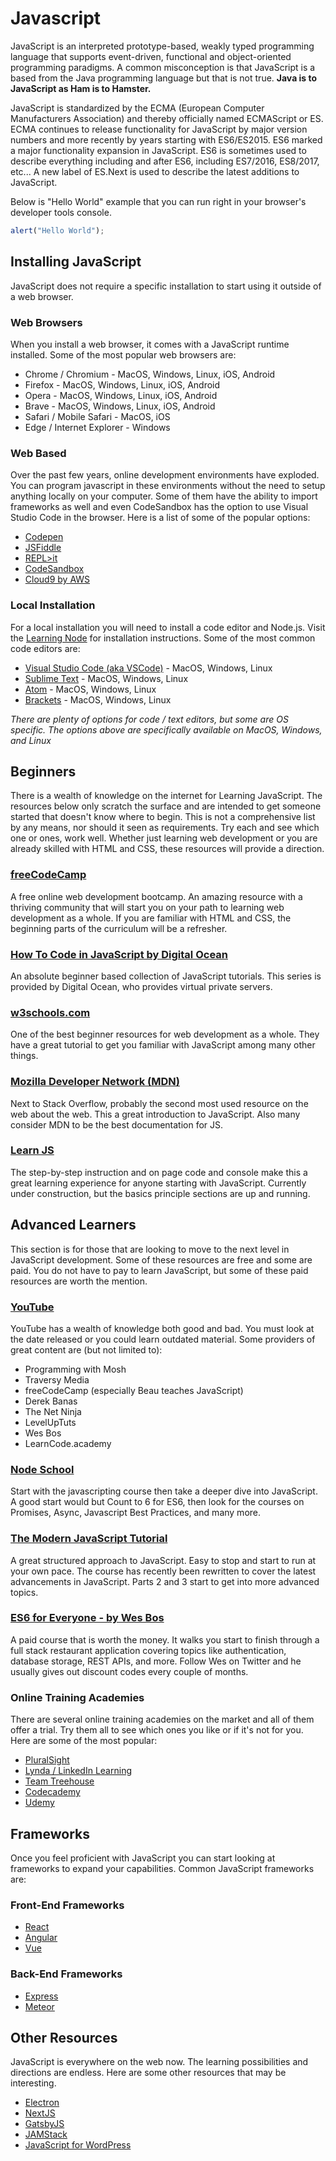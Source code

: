 # Javascript

JavaScript is an interpreted prototype-based, weakly typed programming language that supports event-driven, functional and object-oriented programming paradigms.  A common misconception is that JavaScript is a based from the Java programming language but that is not true.  **Java is to JavaScript as Ham is to Hamster.**

JavaScript is standardized by the ECMA (European Computer Manufacturers Association) and thereby officially named ECMAScript or ES.  ECMA continues to release functionality for JavaScript by major version numbers and more recently by years starting with ES6/ES2015.  ES6 marked a major functionality expansion in JavaScript.  ES6 is sometimes used to describe everything including and after ES6, including ES7/2016, ES8/2017, etc...  A new label of ES.Next is used to describe the latest additions to JavaScript.

Below is "Hello World" example that you can run right in your browser's developer tools console.

```js
alert("Hello World");
```

## Installing JavaScript

JavaScript does not require a specific installation to start using it outside of a web browser.  

### Web Browsers

When you install a web browser, it comes with a JavaScript runtime installed.  Some of the most popular web browsers are:

* Chrome / Chromium - MacOS, Windows, Linux, iOS, Android
* Firefox - MacOS, Windows, Linux, iOS, Android
* Opera - MacOS, Windows, Linux, iOS, Android
* Brave - MacOS, Windows, Linux, iOS, Android
* Safari / Mobile Safari - MacOS, iOS
* Edge / Internet Explorer - Windows

### Web Based 

Over the past few years, online development environments have exploded.  You can program javascript in these environments without the need to setup anything locally on your computer.  Some of them have the ability to import frameworks as well and even CodeSandbox has the option to use Visual Studio Code in the browser.  Here is a list of some of the popular options:

* [Codepen](https://codepen.io/)
* [JSFiddle](https://jsfiddle.net/)
* [REPL>it](https://repl.it/)
* [CodeSandbox](https://codesandbox.io/)
* [Cloud9 by AWS](https://c9.io/)

### Local Installation

For a local installation you will need to install a code editor and Node.js.  Visit the [Learning Node](../Node.js/NodeJS.md) for installation instructions.  Some of the most common code editors are:

* [Visual Studio Code (aka VSCode)](https://code.visualstudio.com/) - MacOS, Windows, Linux
* [Sublime Text](https://www.sublimetext.com/) - MacOS, Windows, Linux
* [Atom](https://atom.io/) - MacOS, Windows, Linux
* [Brackets](http://brackets.io/) - MacOS, Windows, Linux

*_There are plenty of options for code / text editors, but some are OS specific.  The options above are specifically available on MacOS, Windows, and Linux_*

## Beginners

There is a wealth of knowledge on the internet for Learning JavaScript.  The resources below only scratch the surface and are intended to get someone started that doesn't know where to begin.  This is not a comprehensive list by any means, nor should it seen as requirements.  Try each and see which one or ones, work well.  Whether just learning web development or you are already skilled with HTML and CSS, these resources will provide a direction.

### [freeCodeCamp](https://www.freecodecamp.org)

A free online web development bootcamp.  An amazing resource with a thriving community that will start you on your path to learning web development as a whole.  If you are familiar with HTML and CSS, the beginning parts of the curriculum will be a refresher.

### [How To Code in JavaScript by Digital Ocean](https://www.digitalocean.com/community/tutorial_series/how-to-code-in-javascript)

An absolute beginner based collection of JavaScript tutorials.  This series is provided by Digital Ocean, who provides virtual private servers.

### [w3schools.com](https://www.w3schools.com/js/)

One of the best beginner resources for web development as a whole.  They have a great tutorial to get you familiar with JavaScript among many other things.

### [Mozilla Developer Network (MDN)](https://developer.mozilla.org/en-US/docs/Web/JavaScript)

Next to Stack Overflow, probably the second most used resource on the web about the web.  This a great introduction to JavaScript. Also many consider MDN to be the best documentation for JS.

### [Learn JS](https://www.learn-js.org/)

The step-by-step instruction and on page code and console make this a great learning experience for anyone starting with JavaScript.  Currently under construction, but the basics principle sections are up and running.

## Advanced Learners

This section is for those that are looking to move to the next level in JavaScript development.  Some of these resources are free and some are paid.  You do not have to pay to learn JavaScript, but some of these paid resources are worth the mention.

### [YouTube](https://www.youtube.com)

YouTube has a wealth of knowledge both good and bad.  You must look at the date released or you could learn outdated material.  Some providers of great content are (but not limited to):

* Programming with Mosh
* Traversy Media
* freeCodeCamp (especially Beau teaches JavaScript)
* Derek Banas
* The Net Ninja
* LevelUpTuts
* Wes Bos
* LearnCode.academy

### [Node School](https://nodeschool.io/)

Start with the javascripting course then take a deeper dive into JavaScript.  A good start would but Count to 6 for ES6, then look for the courses on Promises, Async, Javascript Best Practices, and many more.

### [The Modern JavaScript Tutorial](https://javascript.info/)

A great structured approach to JavaScript.  Easy to stop and start to run at your own pace.  The course has recently been rewritten to cover the latest advancements in JavaScript.  Parts 2 and 3 start to get into more advanced topics.

### [ES6 for Everyone - by Wes Bos](https://es6.io/)

A paid course that is worth the money.  It walks you start to finish through a full stack restaurant application covering topics like authentication, database storage, REST APIs, and more.  Follow Wes on Twitter and he usually gives out discount codes every couple of months.

### Online Training Academies

There are several online training academies on the market and all of them offer a trial.  Try them all to see which ones you like or if it's not for you.  Here are some of the most popular:

* [PluralSight](https://www.pluralsight.com/)
* [Lynda / LinkedIn Learning](https://www.lynda.com/)
* [Team Treehouse](https://teamtreehouse.com/)
* [Codecademy](https://www.codecademy.com/)
* [Udemy](https://www.udemy.com/)

## Frameworks

Once you feel proficient with JavaScript you can start looking at frameworks to expand your capabilities.  Common JavaScript frameworks are:

### Front-End Frameworks

* [React](https://reactjs.org/)
* [Angular](https://angular.io/)
* [Vue](https://vuejs.org/)

### Back-End Frameworks

* [Express](https://expressjs.com/)
* [Meteor](https://www.meteor.com/)

## Other Resources

JavaScript is everywhere on the web now.  The learning possibilities and directions are endless.  Here are some other resources that may be interesting.

* [Electron](https://electronjs.org/)
* [NextJS](https://nextjs.org/)
* [GatsbyJS](https://www.gatsbyjs.org/)
* [JAMStack](https://jamstack.org/)
* [JavaScript for WordPress](https://javascriptforwp.com/)